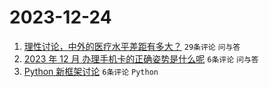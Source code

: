 # 2023-12-24

1. [理性讨论，中外的医疗水平差距有多大？](https://www.v2ex.com/t/1002946) `29条评论` `问与答`
1. [2023 年 12 月 办理手机卡的正确姿势是什么呢](https://www.v2ex.com/t/1002952) `6条评论` `问与答`
1. [Python 新框架讨论](https://www.v2ex.com/t/1002948) `6条评论` `Python`
